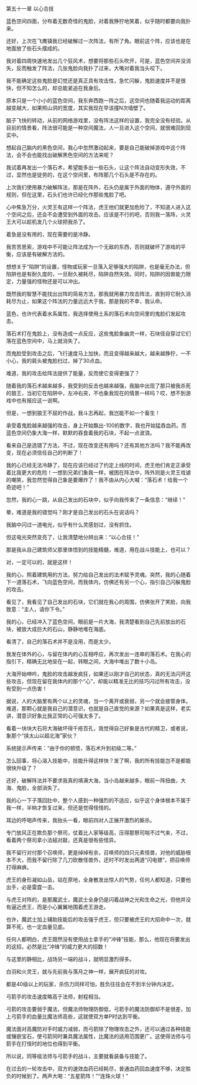 第五十一章 以心合技


蓝色空间四面，分布着无数奇怪的鬼脸，对着我狰狞地笑着，似乎随时都要向我扑来。

还好，上次在飞鹰镇我已经破解过一次阵法，有所了角。眼前这个阵，应该也是在地面放了些石头摆成的。

我对着四周快速地发出几个狂风术，想要将那些石头吹开，可是，蓝色空间并没消失，反而触发了阵法，几张鬼脸向我扑了过来，大嘴对着我当头咬下。

我不能确定这些鬼脸是幻觉还是真正具有攻击性，急忙闪躲，鬼脸速度并不是很快，但不知怎么的，却总能紧追在我身后。

原本只是一个小小的蓝色空间，我东奔西跑一阵之后，这空间也随着我运动的距离越变越大，如果照山洞的宽度，其实我现在早该撞N次墙壁了。

脑子飞快的转动，从前的网络游戏里，没有阵法这样的设置，我完全没有经验。从目前的情景看，阵法很可能是一种空间魔法，人一旦进入这个空间，就很难回到现实中。

想起自己脑内的黑色空间，我心中忽然激动起来，要是自己能破掉游戏中这个阵法，会不会也能找出破解黑色空间的方法来呢？

我试着再发出一个落石术，希望能多出一些石头，让这个阵法自动变形失效，不过，显然也是徒劳的，在这个空间里，布阵那几个石头是不存在的。

上次我们使用暴力破解阵法，那是在阵外，石头仍是属于外面的物体，遵守外面的规则，但在这里，石头们也许已经化作那些鬼脸了吧。

心中焦急万分，火灵王有这样一个阵法，虎王他们就更加危险了，不知道人进入这个空间之后，还会不会遭受到外面的攻击。应该是不行的吧，否则我一落阵，火灵王大可以趁机发几个火球把我杀了。

着急是没有用的，现在需要的是冷静。

我苦苦思索，游戏中不可能让阵法成为一个无敌的东西，否则就破坏了游戏的平衡，应该是有破解方法的。

想想关于“陷阱”的设置，怪物或玩家一旦落入足够强大的陷阱，也是毫无办法，但陷阱也是有耐久度的，一旦耐久被耗尽，陷阱自然失效。同时，陷阱的因兽能力限定，力量强的怪物还是可以冲出。

既然我的智慧不能找出出阵的简易方法，那我就用暴力攻击阵法，直到将它耐久消耗尽为止，如果这个阵法的力量远远大于我，那是我的不幸，我认命。

蓝色，也许代表着水系属性，我选择使用土系的落石术向空间里的鬼脸们发起攻击。

落石术打在鬼脸上，没有造成一点反应，这些鬼脸象幽灵一样，石块径自穿过它们落在蓝色空间中，马上就消失了。

而鬼脸受到攻击之后，飞行速度马上加快，而且变得越来越大，越来越狰狞，一不小心，我的肩头被鬼脸扫过，掉了30点血。

难道，我的攻击给阵法提供了能量，反而使它变得更强了？

随着我的落石术越来越多，我受到的反击也越来越强，我脑中出现了那只被我杀死的狼王，当初它在陷阱中，左冲右突，不也象我现在的情景一样吗？哎，想不到游戏中也有报应这一说啊。

但是，一想到狼王不屈的作战，我斗志再起，我岂能不如一个畜生！

承受着鬼脸越来越强的攻击，身上开始飘出-100的数字，我也开始猛吞血药。而蓝色空间仍象大海一样，默默的吞食着我的石块，不起一点波浪。

看来自己是选错了方法，不过，现在改变还有用吗？还有其他方法吗？我不能再改变，现在必须信任自己的判断了！

我的心已经无法冷静了，现在应该已经过了约定上线的时间，虎王他们肯定正承受着比我更大的危险！一想到兄弟们象我一样，被困在阵法中，阵外则是火灵王戏谑的嘲笑，我忽然觉得自己象是要爆炸了！我不由从内心大喊：“落石术！给我一个奇迹吧！”

忽然，我的心一跳，从自己发出的石块中，似乎向我传来了一条信息：“继续！”

晕，难道是我的错觉吗？刚才是自己发出的石头在说话吗？

我脑中闪过一道电光，似乎有什么灵感划过，没有抓住。

但这电光突然变亮了，让我清楚地分辨出来：“以心合技！”

那是我从自己建筑师父那里体悟到的技能精髓，难道，用在战斗技能上，也可以？

对，一定可以的，就是这样！

我的心，照着建筑用的方法，努力给自己发出的法术赋予灵魂。突然，我的心随着下一道落石术，飞向蓝色空间，而我体内，仿佛还有另一个心，指引自己闪躲鬼脸的攻击。

看见了，我看见了自己发出的石块，它们就在我心的周围，仿佛张开了笑脸，向我致意：“主人，请你下令。”

我的心，已经冲入了蓝色空间，眼前是一片大海，我清楚看到自己先前放出的石块，被放大成巨大的石山，静静地堆在海底。

看清了，自己的落石术并不是没用，而是太少。

我发在体外的心，与留在体内的心互相呼应，再次发出一连串的落石术。在我心的指引下，精确无比地垒在一起，转眼之间，大海中堆出了数十小岛。

大海开始呻吟，鬼脸的攻击越发疯狂，如果还以刚才自己的状态，真的无法闪开这些攻击，但现在留在我体内的那个“心”，却能以精准无比的技巧闪过所有攻击，没有受到一点伤害！

据说，人的大脑里有两个以上的灵魂，当一个离开或衰弱，另一个就会接管身体。难道，那颗心就是我自己的潜意识，也就是自己直觉的来源？如果真是这样，老实讲，潜意识好象比我正常的心可强太多了。

看着一块块大石将大海破坏得千疮百孔，我觉得自己好象是古代的精卫，或者说，象那个“挟太山以超北海”家伙？

系统提示声传来：“由于你的顿悟，落石术升到初级二等。”

怎么回事，将心溶入技能中，技能升得这样快？发了啊，我的所有技能岂不是都能很快升级了？

还好，破解阵法并不要求我真的填满大海，当小岛越来越多，眼前一阵扭曲，大海、鬼脸，全部消失了。

我的心一下子落回肚中，整个人感到一种强烈的不适应，似乎这个身体根本不属于我一样，半晌才恢复过来，但还是觉得怪怪的。

耳边的呼喝声传来，我抬头一看，眼前四对人正展开激烈的厮杀。

专门放风正在欺负那个祭司，仗着比人家等级高，压得那祭司喘不过气来，不过，看着两个祭司拿小法槌对敲，还真是很有些怪异。

我不留行对付那个召唤师，更是绰绰有余，召唤师的四只元素怪兽，对他的威胁根本不大，而我不留行除了几刀砍散怪兽外，还时不时发出两道“闪电镖”，把召唤师打得麻痹。

虎王的身形凝如山岳，站在原地，全身散发出惊人的气势，任何人都知道，只要他出手，必是雷霆一击。

与虎王对阵的，是那魔武士，魔武士全身仍是闪着战神之光和生命之光，但他并没有逼近虎王，而是小心翼翼地围着虎王游走。

也许，魔武士加上辅助技能后的攻击强于虎王，但只要被虎王的大招命中一次，就算不死，也一定血量见底。

任何人都明白，虎王既然没有使用战士拿手的“冲锋”技能，那么，他现在将要发出的这招，必然是比“冲锋”的威力更大的招数！

与这里的静相比，战场另一端的战斗，就明显激烈得多。

白羽和火灵王，就与先前我与落月之神一样，展开疯狂的对攻。

都是40级以上的玩家，杀伤力同样可怕，胜负往往会在不到半分钟内决定。

弓箭手的攻击速度略高于法师，射程相当。

弓箭的攻击要弱于魔法，但魔法师物理防御低，弓箭手的魔法防御却不是很差，加上弓箭手的血量比魔法师高些，这就使双方单P时达到平衡。

魔法面对高魔防对手时威力减弱，而弓箭除了物理攻击之外，还可以通过各种技能或镶嵌宝石，使弓箭同时兼具魔法属性，比魔法的适用范围更广。这使得法师与弓箭手在打怪时的地位也得到平衡。

所以说，同等级法师与弓箭手的战斗，主要就看装备与技能了。

在过去的一轮攻击中，双方的速效血药已经耗尽，普通血药回血速度不够，决定胜负的时候到了。两声大喝：“五星箭阵！”“连珠火球！”





